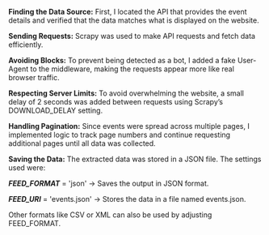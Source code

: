 **Finding the Data Source:** First, I located the API that provides the event details and verified that the data matches what is displayed on the website.

**Sending Requests:** Scrapy was used to make API requests and fetch data efficiently.

**Avoiding Blocks:** To prevent being detected as a bot, I added a fake User-Agent to the middleware, making the requests appear more like real browser traffic.

**Respecting Server Limits:** To avoid overwhelming the website, a small delay of 2 seconds was added between requests using Scrapy’s DOWNLOAD_DELAY setting.

**Handling Pagination:** Since events were spread across multiple pages, I implemented logic to track page numbers and continue requesting additional pages until all data was collected.

**Saving the Data:** The extracted data was stored in a JSON file. The settings used were:

***FEED_FORMAT*** = 'json' -> Saves the output in JSON format.

***FEED_URI*** = 'events.json' -> Stores the data in a file named events.json.

Other formats like CSV or XML can also be used by adjusting FEED_FORMAT.
